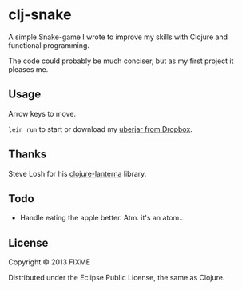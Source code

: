 # clj-snake

A simple Snake-game I wrote to improve my skills with Clojure and functional programming.

The code could probably be much conciser, but as my first project it pleases me.

## Usage

Arrow keys to move.

`lein run` to start or download my [uberjar from Dropbox](https://www.dropbox.com/s/50utpfwzpwpvswi/clj-snake.jar).

## Thanks
Steve Losh for his [clojure-lanterna](http://sjl.bitbucket.org/clojure-lanterna/) library.

## Todo
* Handle eating the apple better. Atm. it's an atom...

## License

Copyright © 2013 FIXME

Distributed under the Eclipse Public License, the same as Clojure.